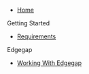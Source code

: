 - [Home](README)

 Getting Started
- [Requirements](requirements)

 Edgegap
- [Working With Edgegap](working-with-edgegap)
